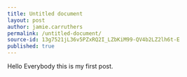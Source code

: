 ```yaml
---
title: Untitled document
layout: post
author: jamie.carruthers
permalink: /untitled-document/
source-id: 13g7521jL36v5PZxRQ2I_LZbKiM99-QV4b2LZ2lh6t-E
published: true
---
```

Hello Everybody this is my first post.

